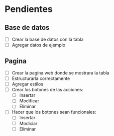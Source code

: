 # Pendientes

## Base de datos

- [ ] Crear la base de datos con la tabla
- [ ] Agregar datos de ejemplo

## Pagina

- [ ] Crear la pagina web donde se mostrara la tabla
- [ ] Estructurarla correctamente
- [ ] Agregar estilos
- [ ] Crear los botones de las acciones:
    - [ ] Insertar
    - [ ] Modificar
    - [ ] Eliminar
- [ ] Hacer que los botones sean funcionales:
    - [ ] Insertar
    - [ ] Modiciar
    - [ ] Eliminar
